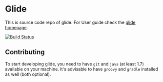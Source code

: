 Glide
=====

This is source code repo of glide. For User guide check the [glide homepage](http://glide-gae.appspot.com).

[![Build Status](https://travis-ci.org/kdabir/glide.png)](https://travis-ci.org/kdabir/glide)

## Contributing

To start developing glide, you need to have `git` and `java` (at least 1.7) available on your machine. It's advisable
to have `groovy` and `gradle` installed as well (both optional).

